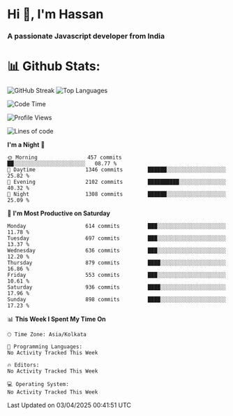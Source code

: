 # Hi 👋, I'm Hassan
### A passionate Javascript developer from India


# 📊 Github Stats:
![GitHub Streak](https://github-readme-streak-stats.herokuapp.com/?user=codeblooded47&theme=dracula&hide_border=false)
![Top Languages](https://github-readme-stats.vercel.app/api/top-langs/?username=codeblooded47&layout=compact&theme=dracula)



<!--START_SECTION:waka-->
![Code Time](http://img.shields.io/badge/Code%20Time-883%20hrs%201%20min-blue)

![Profile Views](http://img.shields.io/badge/Profile%20Views-0-blue)

![Lines of code](https://img.shields.io/badge/From%20Hello%20World%20I%27ve%20Written-24.0%20million%20lines%20of%20code-blue)

**I'm a Night 🦉** 

```text
🌞 Morning                457 commits         ██░░░░░░░░░░░░░░░░░░░░░░░   08.77 % 
🌆 Daytime                1346 commits        ██████░░░░░░░░░░░░░░░░░░░   25.82 % 
🌃 Evening                2102 commits        ██████████░░░░░░░░░░░░░░░   40.32 % 
🌙 Night                  1308 commits        ██████░░░░░░░░░░░░░░░░░░░   25.09 % 
```
📅 **I'm Most Productive on Saturday** 

```text
Monday                   614 commits         ███░░░░░░░░░░░░░░░░░░░░░░   11.78 % 
Tuesday                  697 commits         ███░░░░░░░░░░░░░░░░░░░░░░   13.37 % 
Wednesday                636 commits         ███░░░░░░░░░░░░░░░░░░░░░░   12.20 % 
Thursday                 879 commits         ████░░░░░░░░░░░░░░░░░░░░░   16.86 % 
Friday                   553 commits         ███░░░░░░░░░░░░░░░░░░░░░░   10.61 % 
Saturday                 936 commits         ████░░░░░░░░░░░░░░░░░░░░░   17.96 % 
Sunday                   898 commits         ████░░░░░░░░░░░░░░░░░░░░░   17.23 % 
```


📊 **This Week I Spent My Time On** 

```text
🕑︎ Time Zone: Asia/Kolkata

💬 Programming Languages: 
No Activity Tracked This Week

🔥 Editors: 
No Activity Tracked This Week

💻 Operating System: 
No Activity Tracked This Week
```


 Last Updated on 03/04/2025 00:41:51 UTC
<!--END_SECTION:waka-->

